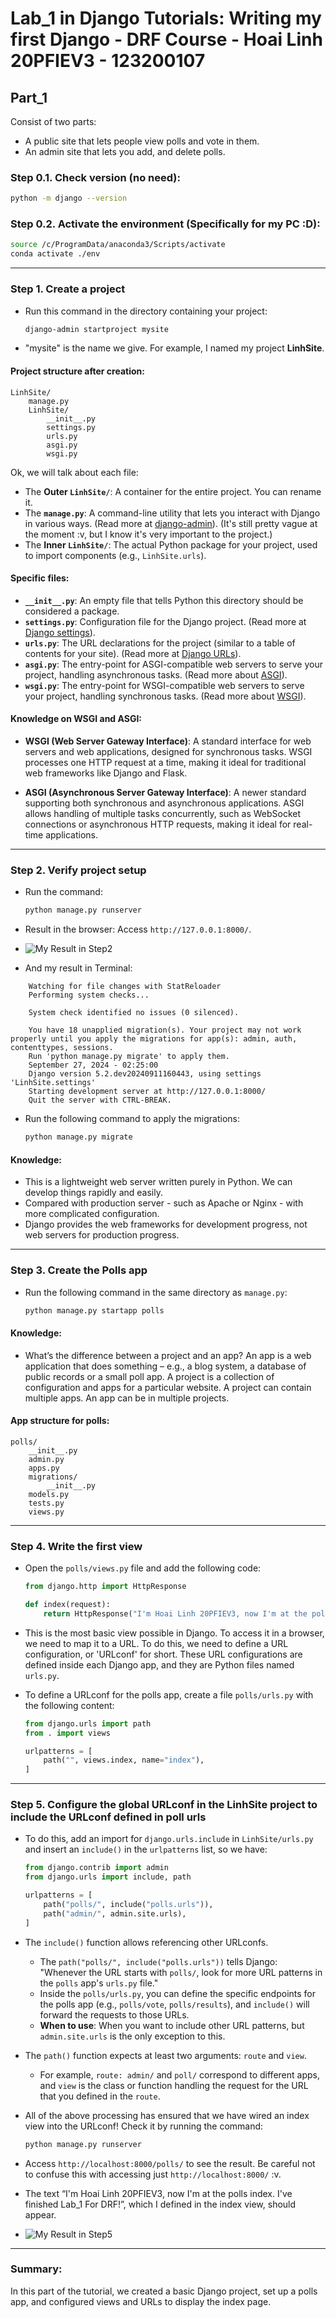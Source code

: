 
# Lab_1 in Django Tutorials: Writing my first Django - DRF Course - Hoai Linh 20PFIEV3 - 123200107

## Part_1

Consist of two parts:
- A public site that lets people view polls and vote in them.
- An admin site that lets you add, and delete polls.

### Step 0.1. Check version (no need):
```bash
python -m django --version
```

### Step 0.2. Activate the environment (Specifically for my PC :D):
```bash
source /c/ProgramData/anaconda3/Scripts/activate
conda activate ./env
```

---

### Step 1. Create a project

- Run this command in the directory containing your project:
  ```bash
  django-admin startproject mysite
  ```

- "mysite" is the name we give. For example, I named my project **LinhSite**.

#### Project structure after creation:

```plaintext
LinhSite/
    manage.py
    LinhSite/
        __init__.py
        settings.py
        urls.py
        asgi.py
        wsgi.py
```

Ok, we will talk about each file:
- The **Outer `LinhSite/`**: A container for the entire project. You can rename it.
- The **`manage.py`**: A command-line utility that lets you interact with Django in various ways. (Read more at [django-admin](https://docs.djangoproject.com/en/5.1/ref/django-admin/)). (It's still pretty vague at the moment :v, but I know it's very important to the project.)
- The **Inner `LinhSite/`**: The actual Python package for your project, used to import components (e.g., `LinhSite.urls`).

#### Specific files:
- **`__init__.py`**: An empty file that tells Python this directory should be considered a package.
- **`settings.py`**: Configuration file for the Django project. (Read more at [Django settings](https://docs.djangoproject.com/en/5.1/topics/settings/)).
- **`urls.py`**: The URL declarations for the project (similar to a table of contents for your site). (Read more at [Django URLs](https://docs.djangoproject.com/en/5.1/topics/http/urls/)).
- **`asgi.py`**: The entry-point for ASGI-compatible web servers to serve your project, handling asynchronous tasks. (Read more about [ASGI](https://docs.djangoproject.com/en/5.1/howto/deployment/asgi/)).
- **`wsgi.py`**: The entry-point for WSGI-compatible web servers to serve your project, handling synchronous tasks. (Read more about [WSGI](https://docs.djangoproject.com/en/5.1/howto/deployment/wsgi/)).

#### Knowledge on WSGI and ASGI:

- **WSGI (Web Server Gateway Interface)**: A standard interface for web servers and web applications, designed for synchronous tasks. WSGI processes one HTTP request at a time, making it ideal for traditional web frameworks like Django and Flask.

- **ASGI (Asynchronous Server Gateway Interface)**: A newer standard supporting both synchronous and asynchronous applications. ASGI allows handling of multiple tasks concurrently, such as WebSocket connections or asynchronous HTTP requests, making it ideal for real-time applications.

---

### Step 2. Verify project setup

- Run the command:
  ```bash
  python manage.py runserver
  ```

- Result in the browser: Access `http://127.0.0.1:8000/`.
- ![My Result in Step2](./__ProcessImage/Step2.png)
- And my result in Terminal:
```plaintext
    Watching for file changes with StatReloader
    Performing system checks...

    System check identified no issues (0 silenced).

    You have 18 unapplied migration(s). Your project may not work properly until you apply the migrations for app(s): admin, auth, contenttypes, sessions.
    Run 'python manage.py migrate' to apply them.
    September 27, 2024 - 02:25:00
    Django version 5.2.dev20240911160443, using settings 'LinhSite.settings'
    Starting development server at http://127.0.0.1:8000/
    Quit the server with CTRL-BREAK.
  ```

- Run the following command to apply the migrations:
  ```bash
  python manage.py migrate
  ```
  
#### Knowledge:
- This is a lightweight web server written purely in Python. We can develop things rapidly and easily.
- Compared with production server - such as Apache or Nginx - with more complicated configuration.
- Django provides the web frameworks for development progress, not web servers for production progress.

---

### Step 3. Create the Polls app

- Run the following command in the same directory as `manage.py`:
  ```bash
  python manage.py startapp polls
  ```
  
#### Knowledge:

- What’s the difference between a project and an app? An app is a web application that does something – e.g., a blog system, a database of public records or a small poll app. A project is a collection of configuration and apps for a particular website. A project can contain multiple apps. An app can be in multiple projects.

#### App structure for **polls**:
```plaintext
polls/
    __init__.py
    admin.py
    apps.py
    migrations/
        __init__.py
    models.py
    tests.py
    views.py
```

---

### Step 4. Write the first view

- Open the `polls/views.py` file and add the following code:
  ```python
  from django.http import HttpResponse

  def index(request):
      return HttpResponse("I'm Hoai Linh 20PFIEV3, now I'm at the polls index. I've finished Lab_1 For DRF!")
  ```

- This is the most basic view possible in Django. To access it in a browser, we need to map it to a URL. To do this, we need to define a URL configuration, or 'URLconf' for short. These URL configurations are defined inside each Django app, and they are Python files named `urls.py`.

- To define a URLconf for the polls app, create a file `polls/urls.py` with the following content:
  ```python
  from django.urls import path
  from . import views

  urlpatterns = [
      path("", views.index, name="index"),
  ]
  ```

---

### Step 5. Configure the global URLconf in the LinhSite project to include the URLconf defined in poll urls

- To do this, add an import for `django.urls.include` in `LinhSite/urls.py` and insert an `include()` in the `urlpatterns` list, so we have:
  ```python
  from django.contrib import admin
  from django.urls import include, path

  urlpatterns = [
      path("polls/", include("polls.urls")),
      path("admin/", admin.site.urls),
  ]
  ```
  
- The `include()` function allows referencing other URLconfs.
  - The `path("polls/", include("polls.urls"))` tells Django: "Whenever the URL starts with `polls/`, look for more URL patterns in the `polls` app's `urls.py` file."
  - Inside the `polls/urls.py`, you can define the specific endpoints for the polls app (e.g., `polls/vote`, `polls/results`), and `include()` will forward the requests to those URLs.
  - **When to use**: When you want to include other URL patterns, but `admin.site.urls` is the only exception to this.

- The `path()` function expects at least two arguments: `route` and `view`.
  - For example, `route: admin/` and `poll/` correspond to different apps, and `view` is the class or function handling the request for the URL that you defined in the `route`.
  
- All of the above processing has ensured that we have wired an index view into the URLconf! Check it by running the command:
  ```bash
  python manage.py runserver
  ```

- Access `http://localhost:8000/polls/` to see the result. Be careful not to confuse this with accessing just `http://localhost:8000/` :v.
- The text “I'm Hoai Linh 20PFIEV3, now I'm at the polls index. I've finished Lab_1 For DRF!”, which I defined in the index view, should appear.
- ![My Result in Step5](./__ProcessImage/Step5.png)

---

### Summary:
In this part of the tutorial, we created a basic Django project, set up a polls app, and configured views and URLs to display the index page.
